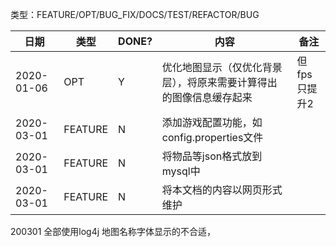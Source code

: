 
类型：FEATURE/OPT/BUG_FIX/DOCS/TEST/REFACTOR/BUG

| 日期 | 类型 | DONE?|内容 | 备注 |
| --- | --- | --- | --- | --- |
| 2020-01-06 | OPT | Y| 优化地图显示（仅优化背景层），将原来需要计算得出的图像信息缓存起来 | 但fps只提升2 |
| 2020-03-01  | FEATURE | N |  添加游戏配置功能，如config.properties文件 |   |
| 2020-03-01  | FEATURE | N |  将物品等json格式放到mysql中 |   |
| 2020-03-01  | FEATURE | N |  将本文档的内容以网页形式维护 |   |

200301 全部使用log4j
地图名称字体显示的不合适，